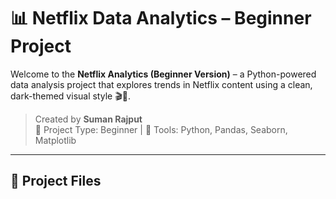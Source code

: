 # 📊 Netflix Data Analytics – Beginner Project

Welcome to the **Netflix Analytics (Beginner Version)** – a Python-powered data analysis project that explores trends in Netflix content using a clean, dark-themed visual style 🎬🧠.

> Created by **Suman Rajput**  
> 📅 Project Type: Beginner | 🐍 Tools: Python, Pandas, Seaborn, Matplotlib

---

## 📁 Project Files

